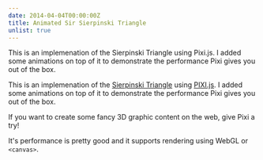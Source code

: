 ```yaml
---
date: 2014-04-04T00:00:00Z
title: Animated Sir Sierpinski Triangle
unlist: true
---
```


This is an implemenation of the Sierpinski Triangle using Pixi.js.
I added some animations on top of it to demonstrate
the performance Pixi gives you out of the box.<!--more-->


This is an implemenation of the [Sierpinski Triangle](https://en.wikipedia.org/wiki/Sierpinski_triangle) using [PIXI.js](http://www.pixijs.com/).
I added some animations on top of it to demonstrate
the performance Pixi gives you out of the box.


<script data-slug-hash="Gflmy" data-user="jorin" data-height="400" data-default-tab="result" data-theme-id="8862" class='codepen' async src="//codepen.io/assets/embed/ei.js" ></script>

If you want to create some fancy 3D graphic content on the web, give Pixi a try!

It's performance is pretty good and it supports rendering using WebGL or `<canvas>`.
